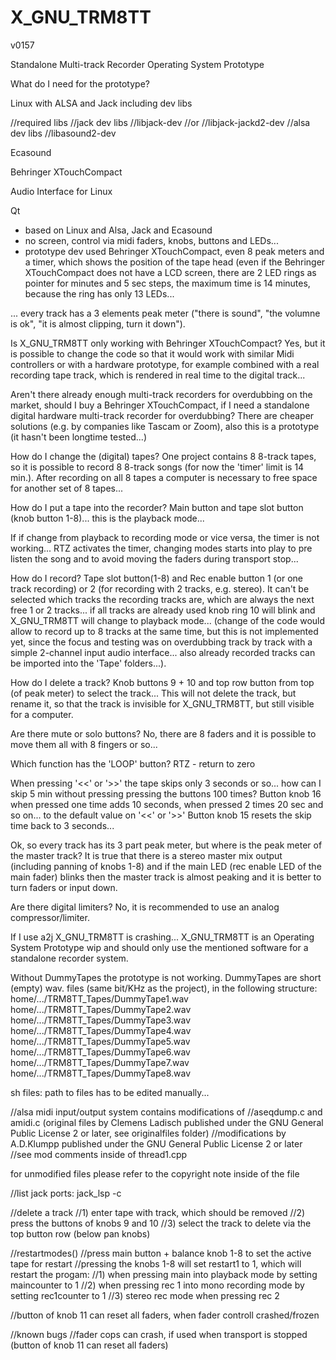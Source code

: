 # X_GNU_TRM8TT

v0157 


Standalone Multi-track Recorder Operating System Prototype

What do I need for the prototype?


Linux with ALSA and Jack including dev libs


//required libs
//jack dev libs
//libjack-dev
//or
//libjack-jackd2-dev
//alsa dev libs
//libasound2-dev


Ecasound 


Behringer XTouchCompact


Audio Interface for Linux


Qt

- based on Linux and Alsa, Jack and Ecasound
- no screen, control via midi faders, knobs, buttons and LEDs... 
- prototype dev used Behringer XTouchCompact, even 8 peak meters and a timer, which shows the position of the tape head (even if the Behringer XTouchCompact does not have a LCD screen, there are 2 LED rings as pointer for minutes and 5 sec steps, the maximum time is 14 minutes, because the ring has only 13 LEDs...

... every track has a 3 elements peak meter ("there is sound", "the volumne is ok", "it is almost clipping, turn it down"). 

Is X_GNU_TRM8TT only working with Behringer XTouchCompact?
Yes, but it is possible to change the code so that it would work with similar Midi controllers or with a hardware prototype, for example combined with a real recording tape track, which is rendered in real time to the digital track... 

Aren't there already enough multi-track recorders for overdubbing on the market, should I buy a Behringer XTouchCompact, if I need a standalone digital hardware multi-track recorder for overdubbing?
There are cheaper solutions (e.g. by companies like Tascam or Zoom), also this is a prototype (it hasn't been longtime tested...)

How do I change the (digital) tapes?
One project contains 8 8-track tapes, so it is possible to record 8 8-track songs (for now the 'timer' limit is 14 min.).
After recording on all 8 tapes a computer is necessary to free space for another set of 8 tapes...

How do I put a tape into the recorder?
Main button and tape slot button (knob button 1-8)... this is the playback mode...

If if change from playback to recording mode or vice versa, the timer is not working...
RTZ activates the timer, changing modes starts into play to pre listen the song and to avoid moving the faders during transport stop... 

How do I record?
Tape slot button(1-8) and Rec enable button  1 (or one track recording) or 2 (for recording with 2 tracks, e.g. stereo). It can't be selected which tracks the recording tracks are, which are always the next free 1 or 2 tracks... if all tracks are already used knob ring 10 will blink and X_GNU_TRM8TT will change to playback mode... (change of the code would allow to record up to 8 tracks at the same time, but this is not implemented yet, since the focus and testing was on overdubbing track by track with a simple 2-channel input audio interface... also already recorded tracks can be imported into the 'Tape' folders...).

How do I delete a track?
Knob buttons 9 + 10 and top row button from top (of peak meter) to select the track...
This will not delete the track, but rename it, so that the track is invisible for X_GNU_TRM8TT, but still visible for a computer.

Are there mute or solo buttons?
No, there are 8 faders and it is possible to move them all with 8 fingers or so...

Which function has the 'LOOP' button?
RTZ - return to zero 

When pressing '<<' or '>>' the tape skips only 3 seconds or so... how can I skip 5 min without pressing pressing the buttons 100 times?
Button knob 16 when pressed one time adds 10 seconds, when pressed 2 times 20 sec and so on... to the default value on '<<' or '>>'
Button knob 15 resets the skip time back to 3 seconds...

Ok, so every track has its 3 part peak meter, but where is the peak meter of the master track?
It is true that there is a stereo master mix output (including panning of knobs 1-8) and if the main LED (rec enable LED of the main fader) blinks then the master track is almost peaking and it is better to turn faders or input down.

Are there digital limiters?
No, it is recommended to use an analog compressor/limiter.

If I use a2j X_GNU_TRM8TT is crashing...
X_GNU_TRM8TT is an Operating System Prototype wip and should only use the mentioned software for a standalone recorder system.

Without DummyTapes the prototype is not working. DummyTapes are short (empty) wav. files (same bit/KHz as the project), in the following structure:
home/.../TRM8TT_Tapes/DummyTape1.wav
home/.../TRM8TT_Tapes/DummyTape2.wav
home/.../TRM8TT_Tapes/DummyTape3.wav
home/.../TRM8TT_Tapes/DummyTape4.wav
home/.../TRM8TT_Tapes/DummyTape5.wav
home/.../TRM8TT_Tapes/DummyTape6.wav
home/.../TRM8TT_Tapes/DummyTape7.wav
home/.../TRM8TT_Tapes/DummyTape8.wav


sh files:
path to files has to be edited manually...


//alsa midi input/output system contains modifications of
//aseqdump.c and amidi.c (original files by Clemens Ladisch published under the GNU General Public License 2 or later, see originalfiles folder)
//modifications by A.D.Klumpp published under the GNU General Public License 2 or later
//see mod comments inside of thread1.cpp

for unmodified files please refer to the copyright note inside of the file

//list jack ports: jack_lsp -c

//delete a track
//1) enter tape with track, which should be removed
//2) press the buttons of knobs 9 and 10
//3) select the track to delete via the top button row (below pan knobs)

//restartmodes()
//press main button + balance knob 1-8 to set the active tape for restart
//pressing the knobs 1-8 will set restart1 to 1, which will restart the progam:
//1) when pressing main into playback mode by setting maincounter to 1
//2) when pressing rec 1 into mono recording mode by setting rec1counter to 1
//3) stereo rec mode when pressing rec 2

//button of knob 11 can reset all faders, when fader controll crashed/frozen

//known bugs
//fader cops can crash, if used when transport is stopped (button of knob 11 can reset all faders)






